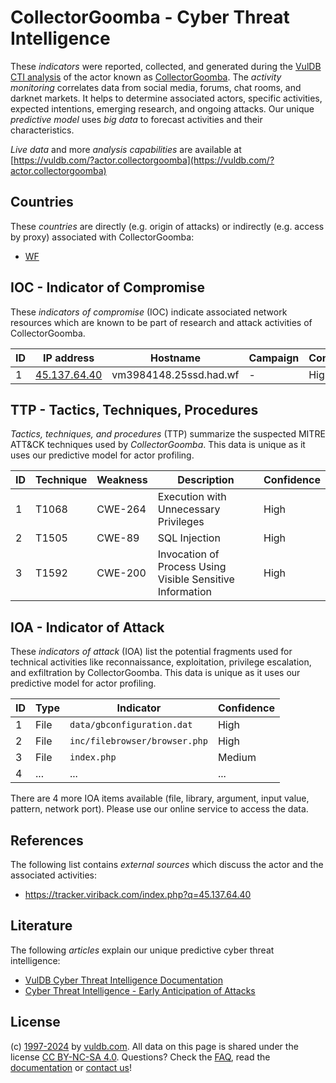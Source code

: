 # CollectorGoomba - Cyber Threat Intelligence

These _indicators_ were reported, collected, and generated during the [VulDB CTI analysis](https://vuldb.com/?kb.cti) of the actor known as [CollectorGoomba](https://vuldb.com/?actor.collectorgoomba). The _activity monitoring_ correlates data from social media, forums, chat rooms, and darknet markets. It helps to determine associated actors, specific activities, expected intentions, emerging research, and ongoing attacks. Our unique _predictive model_ uses _big data_ to forecast activities and their characteristics.

_Live data_ and more _analysis capabilities_ are available at [https://vuldb.com/?actor.collectorgoomba](https://vuldb.com/?actor.collectorgoomba)

## Countries

These _countries_ are directly (e.g. origin of attacks) or indirectly (e.g. access by proxy) associated with CollectorGoomba:

* [WF](https://vuldb.com/?country.wf)

## IOC - Indicator of Compromise

These _indicators of compromise_ (IOC) indicate associated network resources which are known to be part of research and attack activities of CollectorGoomba.

ID | IP address | Hostname | Campaign | Confidence
-- | ---------- | -------- | -------- | ----------
1 | [45.137.64.40](https://vuldb.com/?ip.45.137.64.40) | vm3984148.25ssd.had.wf | - | High

## TTP - Tactics, Techniques, Procedures

_Tactics, techniques, and procedures_ (TTP) summarize the suspected MITRE ATT&CK techniques used by _CollectorGoomba_. This data is unique as it uses our predictive model for actor profiling.

ID | Technique | Weakness | Description | Confidence
-- | --------- | -------- | ----------- | ----------
1 | T1068 | CWE-264 | Execution with Unnecessary Privileges | High
2 | T1505 | CWE-89 | SQL Injection | High
3 | T1592 | CWE-200 | Invocation of Process Using Visible Sensitive Information | High

## IOA - Indicator of Attack

These _indicators of attack_ (IOA) list the potential fragments used for technical activities like reconnaissance, exploitation, privilege escalation, and exfiltration by CollectorGoomba. This data is unique as it uses our predictive model for actor profiling.

ID | Type | Indicator | Confidence
-- | ---- | --------- | ----------
1 | File | `data/gbconfiguration.dat` | High
2 | File | `inc/filebrowser/browser.php` | High
3 | File | `index.php` | Medium
4 | ... | ... | ...

There are 4 more IOA items available (file, library, argument, input value, pattern, network port). Please use our online service to access the data.

## References

The following list contains _external sources_ which discuss the actor and the associated activities:

* https://tracker.viriback.com/index.php?q=45.137.64.40

## Literature

The following _articles_ explain our unique predictive cyber threat intelligence:

* [VulDB Cyber Threat Intelligence Documentation](https://vuldb.com/?kb.cti)
* [Cyber Threat Intelligence - Early Anticipation of Attacks](https://www.scip.ch/en/?labs.20201022)

## License

(c) [1997-2024](https://vuldb.com/?kb.changelog) by [vuldb.com](https://vuldb.com/?kb.about). All data on this page is shared under the license [CC BY-NC-SA 4.0](https://creativecommons.org/licenses/by-nc-sa/4.0/). Questions? Check the [FAQ](https://vuldb.com/?kb.faq), read the [documentation](https://vuldb.com/?kb) or [contact us](https://vuldb.com/?contact)!
